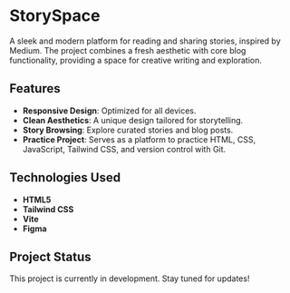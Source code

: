 # StorySpace

A sleek and modern platform for reading and sharing stories, inspired by Medium. The project combines a fresh aesthetic with core blog functionality, providing a space for creative writing and exploration.

## Features

- **Responsive Design**: Optimized for all devices.
- **Clean Aesthetics**: A unique design tailored for storytelling.
- **Story Browsing**: Explore curated stories and blog posts.
- **Practice Project**: Serves as a platform to practice HTML, CSS, JavaScript, Tailwind CSS, and version control with Git.

## Technologies Used

- **HTML5**
- **Tailwind CSS**
- **Vite**
- **Figma**

## Project Status

This project is currently in development. Stay tuned for updates!
